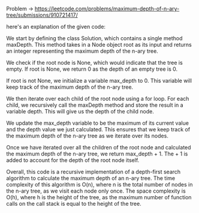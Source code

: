 Problem -> https://leetcode.com/problems/maximum-depth-of-n-ary-tree/submissions/910721417/


here's an explanation of the given code:

We start by defining the class Solution, which contains a single method maxDepth. This method takes in a Node object root as its input and returns an integer representing the maximum depth of the n-ary tree.

We check if the root node is None, which would indicate that the tree is empty. If root is None, we return 0 as the depth of an empty tree is 0.

If root is not None, we initialize a variable max_depth to 0. This variable will keep track of the maximum depth of the n-ary tree.

We then iterate over each child of the root node using a for loop. For each child, we recursively call the maxDepth method and store the result in a variable depth. This will give us the depth of the child node.

We update the max_depth variable to be the maximum of its current value and the depth value we just calculated. This ensures that we keep track of the maximum depth of the n-ary tree as we iterate over its nodes.

Once we have iterated over all the children of the root node and calculated the maximum depth of the n-ary tree, we return max_depth + 1. The + 1 is added to account for the depth of the root node itself.

Overall, this code is a recursive implementation of a depth-first search algorithm to calculate the maximum depth of an n-ary tree. The time complexity of this algorithm is O(n), where n is the total number of nodes in the n-ary tree, as we visit each node only once. The space complexity is O(h), where h is the height of the tree, as the maximum number of function calls on the call stack is equal to the height of the tree.